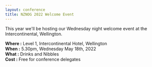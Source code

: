 ```yaml
---
layout: conference
title: NZNOG 2022 Welcome Event
---
```


This year we'll be hosting our Wednesday night welcome event at the Intercontinental, Wellington.

**Where :** Level 1, Intercontinental Hotel, Wellington<br />
**When :** 5.30pm, Wednesday May 18th, 2022<br />
**What :** Drinks and Nibbles<br />
**Cost :** Free for conference delegates
